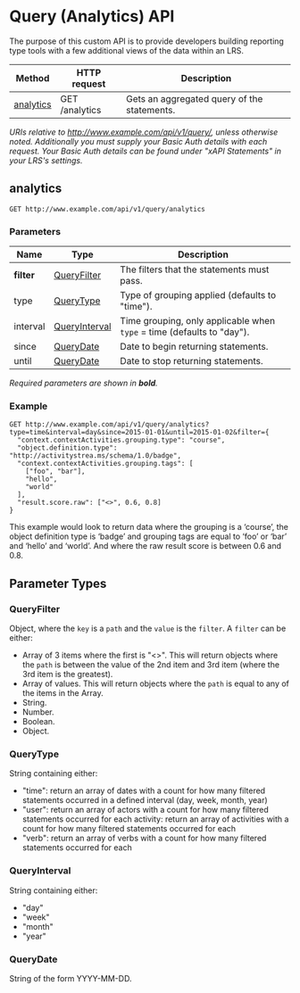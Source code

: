 ---
---

# Query (Analytics) API

The purpose of this custom API is to provide developers building reporting type tools with a few additional views of the data within an LRS.

Method | HTTP request | Description
--- | --- | ---
[analytics](#analytics) | GET /analytics | Gets an aggregated query of the statements.

*URIs relative to http://www.example.com/api/v1/query/, unless otherwise noted. Additionally you must supply your Basic Auth details with each request. Your Basic Auth details can be found under "xAPI Statements" in your LRS's settings.*

## analytics
```
GET http://www.example.com/api/v1/query/analytics
```

### Parameters

Name | Type | Description
--- | --- | ---
**filter** | [QueryFilter](#queryfilter) | The filters that the statements must pass.
type | [QueryType](#querytype) | Type of grouping applied (defaults to "time").
interval | [QueryInterval](#queryinterval) | Time grouping, only applicable when `type` = time (defaults to "day").
since | [QueryDate](#querydate) | Date to begin returning statements.
until | [QueryDate](#querydate) | Date to stop returning statements.

*Required parameters are shown in __bold__.*

### Example

    GET http://www.example.com/api/v1/query/analytics?type=time&interval=day&since=2015-01-01&until=2015-01-02&filter={
      "context.contextActivities.grouping.type": "course",
      "object.definition.type": "http://activitystrea.ms/schema/1.0/badge",
      "context.contextActivities.grouping.tags": [
        ["foo", "bar"], 
        "hello",
        "world"
      ],
      "result.score.raw": ["<>", 0.6, 0.8]
    }

This example would look to return data where the grouping is a ‘course’, the object definition type is ‘badge’ and grouping tags are equal to ‘foo’ or ‘bar’ and ‘hello’ and ‘world’. And where the raw result score is between 0.6 and 0.8.

## Parameter Types

### QueryFilter
Object, where the `key` is a `path` and the `value` is the `filter`. A `filter` can be either:

- Array of 3 items where the first is "<>". This will return objects where the `path` is between the value of the 2nd item and 3rd item (where the 3rd item is the greatest).
- Array of values. This will return objects where the `path` is equal to any of the items in the Array.
- String.
- Number.
- Boolean.
- Object.

### QueryType
String containing either:

- "time": return an array of dates with a count for how many filtered statements occurred in a defined interval  (day, week, month, year)
- "user": return an array of actors with a count for how many filtered statements occurred for each activity: return an array of activities with a count for how many filtered statements occurred for each 
- "verb": return an array of verbs with a count for how many filtered statements occurred for each

### QueryInterval
String containing either:

- "day"
- "week"
- "month"
- "year"

### QueryDate
String of the form YYYY-MM-DD.

